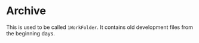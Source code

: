 # Archive

This is used to be called `1WorkFolder`.
It contains old development files from the beginning days.
